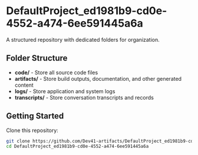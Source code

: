 # DefaultProject_ed1981b9-cd0e-4552-a474-6ee591445a6a
A structured repository with dedicated folders for organization.

## Folder Structure

- **code/** - Store all source code files
- **artifacts/** - Store build outputs, documentation, and other generated content
- **logs/** - Store application and system logs
- **transcripts/** - Store conversation transcripts and records

## Getting Started

Clone this repository:
```bash
git clone https://github.com/Dev41-artifacts/DefaultProject_ed1981b9-cd0e-4552-a474-6ee591445a6a
cd DefaultProject_ed1981b9-cd0e-4552-a474-6ee591445a6a
```
